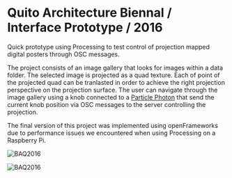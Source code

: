 # Quito Architecture Biennal / Interface Prototype / 2016  

Quick prototype using Processing to test control of projection mapped digital posters through OSC messages. 

The project consists of an image gallery that looks for images within a data folder. The selected image is projected as a quad texture. Each of point of the projected quad can be tranlasted in order to achieve the right projection perspective on the projection surface. The user can navigate through the image gallery using a knob connected to a [Particle Photon](https://docs.particle.io/photon/) that send the current knob position via OSC messages to the server controlling the projection. 

The final version of this project was implemented using openFrameworks due to performance issues we encountered when using Processing on a Raspberry Pi.

![BAQ2016](https://github.com/pauloguerraf/baq2016_Processing/blob/master/baq2016.jpg "BAQ2016")

![BAQ2016](https://github.com/pauloguerraf/baq2016_Processing/blob/master/baq2016_2.jpg "BAQ2016")
